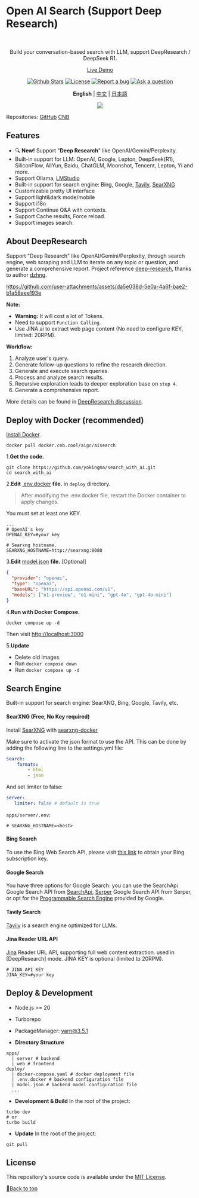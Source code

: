 <a name="top"></a>
# Open AI Search (Support Deep Research)

<br>
<p align="center">
  Build your conversation-based search with LLM, support DeepResearch / DeepSeek R1.
</p>
<p align="center">
  <a href="https://isou.chat/">Live Demo</a>
</p>

<p align="center">
  <a href="https://github.com/yokingma/search_with_ai/stargazers"><img src="https://img.shields.io/github/stars/yokingma/search_with_ai" alt="Github Stars"></a>
  <a href="https://github.com/yokingma/search_with_ai/blob/main/LICENSE"><img src="https://img.shields.io/badge/license-MIT-purple" alt="License"></a>
  <a href="https://github.com/yokingma/search_with_ai/issues/new"><img src="https://img.shields.io/badge/Report a bug-Github-%231F80C0" alt="Report a bug"></a>
  <a href="https://github.com/yokingma/search_with_ai/discussions/new?category=q-a"><img src="https://img.shields.io/badge/Ask a question-Github-%231F80C0" alt="Ask a question"></a>
</p>

<div align="center">

**English** | [中文](./README_ZH_CN.md) | [日本語](./README_JP.md)

</div>

<div align="center">
 <img src="./assets/screenshot.jpg"></img>
</div>

Repositories: [GitHub](https://github.com/yokingma/search_with_ai) [CNB](https://cnb.cool/isou/AiSearch)

## Features

* 🔍 **New!** Support "**Deep Research**" like OpenAI/Gemini/Perplexity.
* Built-in support for LLM: OpenAI, Google, Lepton, DeepSeek(R1), SiliconFlow, AliYun, Baidu, ChatGLM, Moonshot, Tencent, Lepton, Yi and more.
* Support Ollama, [LMStudio](https://github.com/lmstudio-ai/lms)
* Built-in support for search engine: Bing, Google, [Tavily](https://tavily.com/), [SearXNG](https://github.com/searxng/searxng)
* Customizable pretty UI interface
* Support light&dark mode/mobile
* Support i18n
* Support Continue Q&A with contexts.
* Support Cache results, Force reload.
* Support images search.

## About DeepResearch

Support "Deep Research" like OpenAI/Gemini/Perplexity, through search engine, web scraping and LLM to iterate on any topic or question, and generate a comprehensive report. Project reference [deep-research](https://github.com/dzhng/deep-research), thanks to author [dzhng](https://github.com/dzhng).

https://github.com/user-attachments/assets/da5e038d-5e0a-4a6f-bae2-b1a58eee193e

**Note:**

- **Warning:** It will cost a lot of Tokens.
- Need to support `Function Calling`.
- Use JINA.ai to extract web page content (No need to configure KEY, limited: 20RPM).

**Workflow:**

1. Analyze user's query.
2. Generate follow-up questions to refine the research direction.
3. Generate and execute search queries.
4. Process and analyze search results.
5. Recursive exploration leads to deeper exploration base on `step 4`.
6. Generate a comprehensive report.

More details can be found in [DeepResearch discussion](https://github.com/yokingma/search_with_ai/issues/116).

## Deploy with Docker (recommended)

[Install Docker](https://docs.docker.com/install/).

```shell
docker pull docker.cnb.cool/aigc/aisearch
```

1.**Get the code.**

```shell
git clone https://github.com/yokingma/search_with_ai.git
cd search_with_ai
```

2.**Edit** [.env.docker](https://github.com/yokingma/search_with_ai/blob/main/.env) **file.** in ```deploy``` directory.

> After modifying the .env.docker file, restart the Docker container to apply changes.

You must set at least one KEY.

```shell
...
# OpenAI's key
OPENAI_KEY=#your key

# Searxng hostname.
SEARXNG_HOSTNAME=http://searxng:8080
```

3.**Edit** [model.json](https://github.com/yokingma/search_with_ai/blob/main/deploy/model.json) **file.** [Optional]

```json
{
  "provider": "openai",
  "type": "openai",
  "baseURL": "https://api.openai.com/v1",
  "models": ["o1-preview", "o1-mini", "gpt-4o", "gpt-4o-mini"]
}
```

4.**Run with Docker Compose.**

```shell
docker compose up -d
```

Then visit <http://localhost:3000>

5.**Update**

* Delete old images.
* Run ```docker compose down```
* Run ```docker compose up -d```

## Search Engine

Built-in support for search engine: SearXNG, Bing, Google, Tavily, etc.

#### SearXNG (Free, No Key required)

Install [SearXNG](https://github.com/searxng/searxng) with [searxng-docker](https://github.com/searxng/searxng-docker)

Make sure to activate the json format to use the API. This can be done by adding the following line to the settings.yml file:

```yaml
search:
    formats:
        - html
        - json
```

And set limiter to false:

```yaml
server:
   limiter: false # default is true
```

`apps/server/.env`:

```shell
# SEARXNG_HOSTNAME=<host>
```

#### Bing Search

To use the Bing Web Search API, please visit [this link](https://www.microsoft.com/en-us/bing/apis/bing-web-search-api) to obtain your Bing subscription key.

#### Google Search

You have three options for Google Search: you can use the SearchApi Google Search API from [SearchApi](https://www.searchapi.io/), [Serper](https://www.serper.dev/) Google Search API from Serper, or opt for the [Programmable Search Engine](https://developers.google.com/custom-search) provided by Google.

#### Tavily Search

[Tavily](https://tavily.com/) is a search engine optimized for LLMs.

#### Jina Reader URL API

[Jina](https://jina.ai/) Reader URL API, supporting full web content extraction. used in [DeepResearch] mode.
JINA KEY is optional (limited to 20RPM).

```shell
# JINA API KEY
JINA_KEY=#your key
```

## Deploy & Development

* Node.js >= 20
* Turborepo
* PackageManager: yarn@3.5.1

* **Directory Structure**

```text
apps/
  | server # backend
  | web # frontend
deploy/
  | docker-compose.yaml # docker deployment file
  | .env.docker # backend configuration file
  | model.json # backend model configuration file
  ...
```

* **Development & Build**
In the root of the project:

```shell
turbo dev
# or
turbo build
```

* **Update**
In the root of the project:

```shell
git pull
```

## License

This repository's source code is available under the [MIT License](LICENSE).

[🚀Back to top](#top)
